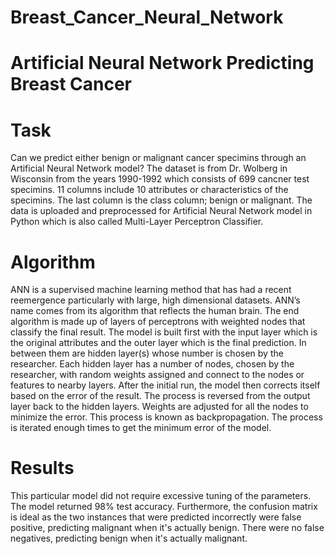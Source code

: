 # Breast_Cancer_Neural_Network
# Artificial Neural Network Predicting Breast Cancer
# Task
  Can we predict either benign or malignant cancer specimins through an Artificial Neural Network model?  The dataset is from Dr. Wolberg in Wisconsin from the years 1990-1992 which consists of 699 cancner test specimins.  11 columns include 10 attributes or characteristics of the specimins.  The last column is the class column; benign or malignant.  The data is uploaded and preprocessed for Artificial Neural Network model in Python which is also called Multi-Layer Perceptron Classifier.  
# Algorithm
  ANN is a supervised machine learning method that has had a recent reemergence particularly with large, high dimensional datasets. ANN’s name comes from its algorithm that reflects the human brain. The end algorithm is made up of layers of perceptrons with weighted nodes that classify the final result. The model is built first with the input layer which is the original attributes and the outer layer which is the final prediction. In between them are hidden layer(s) whose number is chosen by the researcher. Each hidden layer has a number of nodes, chosen by the researcher, with random weights assigned and connect to the nodes or features to nearby layers.
After the initial run, the model then corrects itself based on the error of the result. The process is reversed from the output layer back to the hidden layers. Weights are adjusted for all the nodes to minimize the error. This process is known as backpropagation. The process is iterated enough times to get the minimum error of the model. 
# Results
  This particular model did not require excessive tuning of the parameters.  The model returned 98% test accuracy.  Furthermore, the confusion matrix is ideal as the two instances that were predicted incorrectly were false positive, predicting malignant when it's actually benign.  There were no false negatives, predicting benign when it's actually malignant.  
